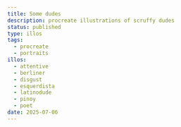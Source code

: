 ```yaml
---
title: Some dudes
description: procreate illustrations of scruffy dudes
status: published
type: illos
tags:
  - procreate
  - portraits
illos:
  - attentive
  - berliner
  - disgust
  - esquerdista
  - latinodude
  - pinoy
  - poet
date: 2025-07-06
---
```

